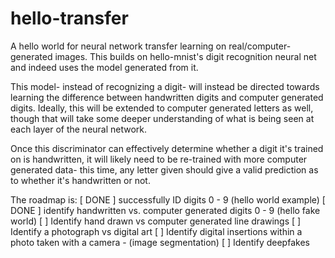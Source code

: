 # hello-transfer

A hello world for neural network transfer learning on real/computer-generated
images. This builds on hello-mnist's digit recognition neural net and indeed
uses the model generated from it.

This model- instead of recognizing a digit- will instead be directed towards
learning the difference between handwritten digits and computer generated
digits. Ideally, this will be extended to computer generated letters as well,
though that will take some deeper understanding of what is being seen at each
layer of the neural network.

Once this discriminator can effectively determine whether a digit it's trained
on is handwritten, it will likely need to be re-trained with more computer
generated data- this time, any letter given should give a valid prediction as to
whether it's handwritten or not.

The roadmap is:
[ DONE ] successfully ID digits 0 - 9 (hello world example)
[ DONE ] identify handwritten vs. computer generated digits 0 - 9 (hello fake world)
[ ] Identify hand drawn vs computer generated line drawings
[ ] Identify a photograph vs digital art
[ ] Identify digital insertions within a photo taken with a camera - (image segmentation)
[ ] Identify deepfakes
